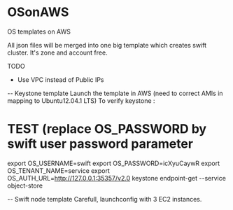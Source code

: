 OSonAWS
=======

OS templates on AWS

All json files will be merged into one big template which creates swift cluster. It's zone and account free.


TODO 

- Use VPC instead of Public IPs

-- Keystone template
Launch the template in AWS (need to correct AMIs in mapping to Ubuntu12.04.1 LTS)
To verify keystone :
# TEST (replace OS_PASSWORD by swift user password parameter
export OS_USERNAME=swift
export OS_PASSWORD=icXyuCaywR
export OS_TENANT_NAME=service
export OS_AUTH_URL=http://127.0.0.1:35357/v2.0
keystone endpoint-get --service object-store

-- Swift node template
Carefull, launchconfig with 3 EC2 instances.